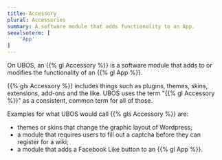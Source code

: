 ```yaml
---
title: Accessory
plural: Accessories
summary: A software module that adds functionality to an App.
seealsoterm: [
    'App'
]
---
```


On UBOS, an {{% gl Accessory %}} is a software module that adds to or modifies the
functionality of an {{% gl App %}}.

{{% gls Accessory %}} includes things such as plugins, themes, skins,
extensions, add-ons and the like. UBOS uses the term "{{% gl Accessory %}}"
as a consistent, common term for all of those.

Examples for what UBOS would call {{% gls Accessory %}} are:

* themes or skins that change the graphic layout of Wordpress;
* a module that requires users to fill out a captcha before they can register
  for a wiki;
* a module that adds a Facebook Like button to an {{% gl App %}}.


